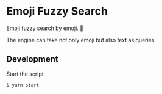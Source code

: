 # Emoji Fuzzy Search

Emoji fuzzy search by emoji. 🌚

The engine can take not only emoji but also text as queries.

## Development

Start the script
```bash
$ yarn start
```
